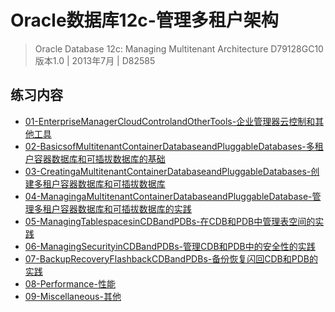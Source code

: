 # Oracle数据库12c-管理多租户架构

> Oracle Database 12c: Managing Multitenant Architecture
> D79128GC10
> 版本1.0 | 2013年7月 | D82585

## 练习内容


* [01-EnterpriseManagerCloudControlandOtherTools-企业管理器云控制和其他工具](/database/oracle/oracle-12c/student/1Z0-063-Oracle数据库12c-高级管理/Oracle数据库12c-管理多租户架构/01-EnterpriseManagerCloudControlandOtherTools-企业管理器云控制和其他工具.html)
* [02-BasicsofMultitenantContainerDatabaseandPluggableDatabases-多租户容器数据库和可插拔数据库的基础](/database/oracle/oracle-12c/student/1Z0-063-Oracle数据库12c-高级管理/Oracle数据库12c-管理多租户架构/02-BasicsofMultitenantContainerDatabasea库的基础.html)
* [03-CreatingaMultitenantContainerDatabaseandPluggableDatabases-创建多租户容器数据库和可插拔数据库](/database/oracle/oracle-12c/student/1Z0-063-Oracle数据库12c-高级管理/Oracle数据库12c-管理多租户架构/03-CreatingaMultitenantContainerDatabasea拔数据库.html)
* [04-ManagingaMultitenantContainerDatabaseandPluggableDatabase-管理多租户容器数据库和可插拔数据库的实践](/database/oracle/oracle-12c/student/1Z0-063-Oracle数据库12c-高级管理/Oracle数据库12c-管理多租户架构/04-ManagingaMultitenantContainerData插拔数据库的实践.html)
* [05-ManagingTablespacesinCDBandPDBs-在CDB和PDB中管理表空间的实践](/database/oracle/oracle-12c/student/1Z0-063-Oracle数据库12c-高级管理/Oracle数据库12c-管理多租户架构/05-ManagingTablespacesinCDBandPDBs-在CDB和PDB中管理表空间的实践.html)
* [06-ManagingSecurityinCDBandPDBs-管理CDB和PDB中的安全性的实践](/database/oracle/oracle-12c/student/1Z0-063-Oracle数据库12c-高级管理/Oracle数据库12c-管理多租户架构/06-ManagingSecurityinCDBandPDBs-管理CDB和PDB中的安全性的实践.html)
* [07-BackupRecoveryFlashbackCDBandPDBs-备份恢复闪回CDB和PDB的实践](/database/oracle/oracle-12c/student/1Z0-063-Oracle数据库12c-高级管理/Oracle数据库12c-管理多租户架构/07-BackupRecoveryFlashbackCDBandPDBs-备份恢复闪回CDB和PDB的实践.html)
* [08-Performance-性能](/database/oracle/oracle-12c/student/1Z0-063-Oracle数据库12c-高级管理/Oracle数据库12c-管理多租户架构/08-Performance-性能.html)
* [09-Miscellaneous-其他](/database/oracle/oracle-12c/student/1Z0-063-Oracle数据库12c-高级管理/Oracle数据库12c-管理多租户架构/09-Miscellaneous-其他.html)

